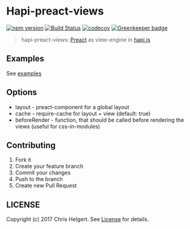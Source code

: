 # Hapi-preact-views

[![npm version](https://badge.fury.io/js/hapi-preact-views.svg)](https://badge.fury.io/js/hapi-preact-views)
[![Build Status](https://travis-ci.org/chrishelgert/hapi-preact-views.svg?branch=master)](https://travis-ci.org/chrishelgert/hapi-preact-views)
[![codecov](https://codecov.io/gh/chrishelgert/hapi-preact-views/branch/master/graph/badge.svg)](https://codecov.io/gh/chrishelgert/hapi-preact-views)
[![Greenkeeper badge](https://badges.greenkeeper.io/chrishelgert/hapi-preact-views.svg)](https://greenkeeper.io/)

> hapi-preact-views: [Preact](https://github.com/developit/preact/) as view-engine in [hapi.js](https://github.com/hapijs/hapi)

## Examples

See [examples](./example)

## Options

* layout - preact-component for a global layout
* cache - require-cache for layout + view (default: true)
* beforeRender - function, that should be called before rendering the views (useful for css-in-modules)

## Contributing

1. Fork it
2. Create your feature branch
3. Commit your changes
4. Push to the branch
5. Create new Pull Request

## LICENSE

Copyright (c) 2017 Chris Helgert. See [License](./LICENSE) for details.